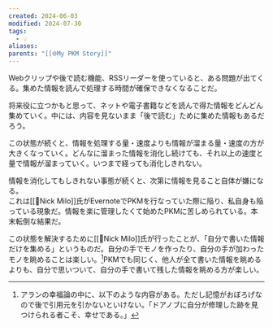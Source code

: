 ```yaml
---
created: 2024-06-03
modified: 2024-07-30
tags:
  - 💡
aliases: 
parents: "[[🌐My PKM Story]]"
---
```

Webクリップや後で読む機能、RSSリーダーを使っていると、ある問題が出てくる。集めた情報を読んで処理する時間が確保できなくなることだ。

将来役に立つかもと思って、ネットや電子書籍などを読んで得た情報をどんどん集めていく。中には、内容を見ないまま「後で読む」ために集めた情報もあるだろう。

この状態が続くと、情報を処理する量・速度よりも情報が溜まる量・速度の方が大きくなっていく。どんなに溜まった情報を消化し続けても、それ以上の速度と量で情報が溜まっていく。いつまで経っても消化しきれない。

情報を消化してもしきれない事態が続くと、次第に情報を見ること自体が嫌になる。  
これは[[👤Nick Milo]]氏がEvernoteでPKMを行なっていた際に陥り、私自身も陥っている現象だ。情報を楽に管理したくて始めたPKMに苦しめられている。本末転倒な結果だ。

この状態を解決するために[[👤Nick Milo]]氏が行ったことが、「自分で書いた情報だけを集める」というものだ。自分の手でモノを作ったり、自分の手が加わったモノを眺めることは楽しい。[^アランの幸福論]PKMでも同じく、他人が全て書いた情報を眺めるよりも、自分で思いついて、自分の手で書いて残した情報を眺める方が楽しい。

[^アランの幸福論]: アランの幸福論の中に、以下のような内容がある。ただし記憶がおぼろげなので後で引用元を引かないといけない。「ドアノブに自分が修理した跡を見つけられる者こそ、幸せである。」
